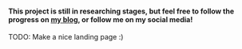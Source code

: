 #### This project is still in researching stages, but feel free to follow the progress on [my blog](/posts), or follow me on my social media!

TODO: Make a nice landing page :)
